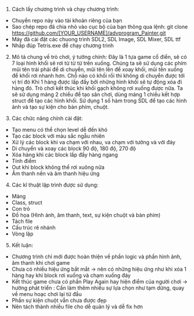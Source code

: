 1. Cách lấy chương trình và chạy chương trình:
  - Chuyển repo này vào tài khoản riêng của bạn 
  -  Sao chép repo đã chia nhỏ vào cục bộ của bạn thông qua lệnh: git clone https://github.com/[YOUR_USERNAME]/advprogram_Painter.git
  -  Máy đã cài đặt các chuong trình SDL2, SDL Image, SDL Mixer, SDL ttf
  -  Nhấp đúp Tetris.exe để chạy chương trình

2. Mô tả chung về trò chơi, ý tưởng chính:
   Đây là 1 tựa game cổ điển, sẽ có 7 loại hình khối sẽ rơi từ từ từ trên xuống. Chúng ta sẽ sử dụng các phím mũi tên trái phải để di chuyển, mũi tên lên để xoay khối, mũi tên xuống để khối rơi nhanh hơn. Chỗ nào có khối rồi thì không di chuyển được tới vị trí đó Khi 1 hàng được lấp đầy bởi những hình khối sẽ tự động xóa đi hàng đó. Trò chơi kết thúc khi khối gạch không rơi xuống được nữa. 
   Ta sẽ sử dụng mảng 2 chiều để tạo sân chơi, dùng mảng 1 chiều kết hợp struct để tạo các hình khối. Sử dụng 1 số hàm trong SDL để tạo các hình ảnh và tạo sự kiện cho bàn phím, chuột.
   
3. Các chức năng chính cài đặt:
  - Tạo menu có thể chọn level dễ đến khó 
  - Tạo các block với màu sắc ngẫu nhiên
  - Xử lý các block khi va chạm với nhau, va chạm với tường và với đáy
  - Di chuyển và xoay các block 90 độ, 180 độ, 270 độ
  - Xóa hàng khi các block lấp đầy hàng ngang
  - Tính điểm 
  - Out khi block không thể rơi xuông nữa
  - Âm thanh nền và âm thanh hiệu ứng 
  
4. Các kĩ thuật lập trình được sử dụng:
  - Mảng
  - Class, struct
  - Con trỏ
  - Đồ họa (Hình ảnh, âm thanh, text, sự kiện chuột và bàn phím)
  - Tách file
  - Cấu trúc rẽ nhánh
  - Vòng lặp
  
5. Kết luận:
  - Chương trình chỉ mới được hoàn thiện về phần logic và phần hình ảnh, âm thanh khi chơi game
  - Chưa có nhiều hiệu ứng bắt mắt -> nên có những hiệu ứng như khi xóa 1 hàng hay khi block rơi xuống và chạm xuống đáy
  - Kết thúc game chưa có phần Play Again hay hiện điểm của người chơi -> hường phát triển : Cần làm thêm nhiều sự lựa chọn như tạm dừng, quay về menu hoạc chơi lại từ đầu 
  - Phần sự kiện chuột vẫn chưa được đẹp
  - Nên tách thành nhiều file cho dễ quản lý và dễ fix hơn
